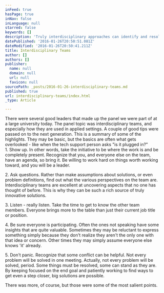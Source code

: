 ```yaml
---
inFeed: true
hasPage: true
inNav: false
inLanguage: null
starred: false
keywords: []
description: 'Truly interdisciplinary approaches can identify and resolve things that simple, or even multidisciplinary, teams might miss. This post is a summary of points brought out at a large university panel.'
datePublished: '2016-01-26T20:50:51.081Z'
dateModified: '2016-01-26T20:50:41.211Z'
title: Interdisciplinary Teams
author: []
authors: []
publisher:
  name: null
  domain: null
  url: null
  favicon: null
sourcePath: _posts/2016-01-26-interdisciplinary-teams.md
published: true
url: interdisciplinary-teams/index.html
_type: Article

---
```

There were several good leaders that made up the panel we were part of at a large university today. The panel topic was interdisciplinary teams, and especially how they are used in applied settings. A couple of good tips were passed on to the next generation. This is a summary of some of the highlights. They may be basic, but the basics are often what gets overlooked - like when the tech support person asks "is it plugged in?"  
1\. Show up. In other words, take the initiative to be where the work is and be completely present. Recognize that you, and everyone else on the team, have an agenda, so bring it. Be willing to work hard on things worth working toward, and you will be a leader.

2\. Ask questions. Rather than make assumptions about solutions, or even problem definitions, find out what the various perspectives on the team are. Interdisciplinary teams are excellent at uncovering aspects that no one has thought of before. This is why they can be such a rich source of truly innovative solutions.

3\. Listen - really listen. Take the time to get to know the other team members. Everyone brings more to the table than just their current job title or position.

4\. Be sure everyone is participating. Often the ones not speaking have some insights that are quite valuable. Sometimes they may be reluctant to express something simply because they don't realize they aren't the only one with that idea or concern. Other times they may simply assume everyone else knows 'it' already.

5\. Don't panic. Recognize that some conflict can be helpful. Not every problem will be solved in one meeting. Actually, not every problem will be solved, period. Some things must be resolved, some can stand as they are. By keeping focused on the end goal and patiently working to find ways to get even a step closer, big solutions are possible.

There was more, of course, but those were some of the most salient points.